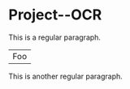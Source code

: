 # Project--OCR
This is a regular paragraph.

<table>
    <tr>
        <td>Foo</td>
    </tr>
</table>

This is another regular paragraph.
